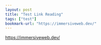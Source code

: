 ```yaml
---
layout: post
title: "Test Link Reading"
tags: ["test"]
bookmark-url: "https://immersiveweb.dev/"
---
```


https://immersiveweb.dev/